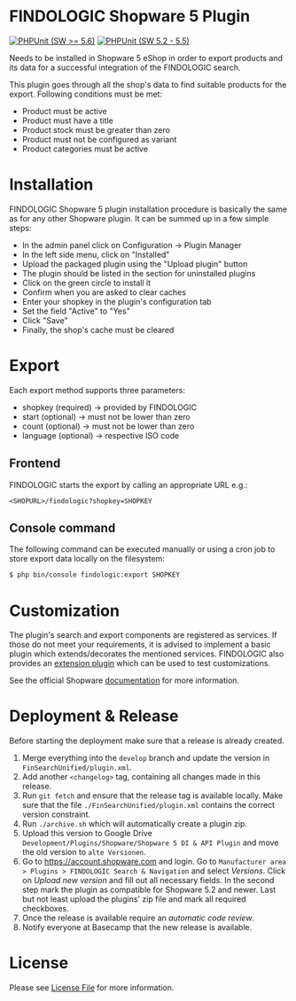 # FINDOLOGIC Shopware 5 Plugin
[![PHPUnit (SW >= 5.6)](https://github.com/findologic/plugin-shopware-5/actions/workflows/phpunit.yml/badge.svg?branch=main)](https://github.com/findologic/plugin-shopware-5/actions/workflows/phpunit.yml)
[![PHPUnit (SW 5.2 - 5.5)](https://github.com/findologic/plugin-shopware-5/actions/workflows/phpunit_sw_old_versions.yml/badge.svg?branch=main)](https://github.com/findologic/plugin-shopware-5/actions/workflows/phpunit_sw_old_versions.yml)

Needs to be installed in Shopware 5 eShop in order to export products and its data for a successful integration of the
FINDOLOGIC search.

This plugin goes through all the shop's data to find suitable products for the export. Following conditions must be met:
* Product must be active
* Product must have a title
* Product stock must be greater than zero
* Product must not be configured as variant
* Product categories must be active

# Installation
FINDOLOGIC Shopware 5 plugin installation procedure is basically the same as for any other Shopware plugin. It can be
summed up in a few simple steps:
* In the admin panel click on Configuration → Plugin Manager
* In the left side menu, click on "Installed"
* Upload the packaged plugin using the "Upload plugin" button
* The plugin should be listed in the section for uninstalled plugins
* Click on the green circle to install it
* Confirm when you are asked to clear caches
* Enter your shopkey in the plugin's configuration tab
* Set the field "Active" to "Yes"
* Click "Save"
* Finally, the shop's cache must be cleared

# Export
Each export method supports three parameters:
* shopkey (required) → provided by FINDOLOGIC
* start (optional) → must not be lower than zero
* count (optional) → must not be lower than zero
* language (optional) → respective ISO code

## Frontend
FINDOLOGIC starts the export by calling an appropriate URL e.g.:
```url
<SHOPURL>/findologic?shopkey=SHOPKEY
```

## Console command
The following command can be executed manually or using a cron job to store export data locally on the filesystem:
```bash
$ php bin/console findologic:export SHOPKEY
```

# Customization
The plugin's search and export components are registered as services. If those do not meet your requirements, it is
advised to implement a basic plugin which extends/decorates the mentioned services.
FINDOLOGIC also provides an [extension plugin](https://github.com/findologic/extend-shopware-unified) which can be used
to test customizations.

See the official Shopware [documentation](https://developers.shopware.com/developers-guide/plugin-extension-by-plugin/) for more information.

# Deployment & Release
Before starting the deployment make sure that a release is already created.

1. Merge everything into the `develop` branch and update the version in `FinSearchUnified/plugin.xml`.
1. Add another `<changelog>` tag, containing all changes made in this release.
1. Run `git fetch` and ensure that the release tag is available locally. Make sure
 that the file `./FinSearchUnified/plugin.xml` contains the correct version constraint.
1. Run `./archive.sh` which will automatically create a plugin zip.
1. Upload this version to Google Drive `Development/Plugins/Shopware/Shopware 5 DI & API Plugin` and move the old
 version to `alte Versionen`.
1. Go to https://account.shopware.com and login. Go to
 `Manufacturer area > Plugins > FINDOLOGIC Search & Navigation` and select *Versions*. Click
 on *Upload new version* and fill out all necessary fields. In the second step mark the plugin as compatible
 for Shopware 5.2 and newer. Last but not least upload the plugins' zip file and mark all
 required checkboxes.
1. Once the release is available require an *automatic code review*.
1. Notify everyone at Basecamp that the new release is available.

# License
Please see [License File](LICENSE) for more information.
